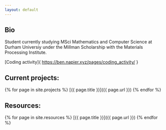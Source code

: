 ```yaml
---
layout: default
---
```


## Bio

Student currently studying MSci Mathematics and Computer Science at Durham Universiy under the Millman Scholarship with the Materials Processing Institute.

[Coding activity]{ https://ben.napier.xyz/pages/coding_activity/ }

## Current projects:

{% for page in site.projects %}
[{{ page.title }}]({{ page.url }})
{% endfor %}

## Resources:

{% for page in site.resources %}
[{{ page.title }}]({{ page.url }})
{% endfor %}
